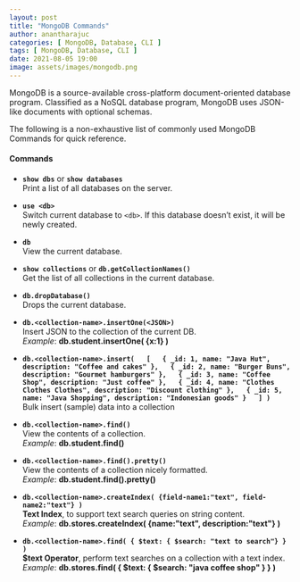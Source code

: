 ```yaml
---
layout: post
title: "MongoDB Commands" 
author: anantharajuc
categories: [ MongoDB, Database, CLI ]
tags: [ MongoDB, Database, CLI ]
date: 2021-08-05 19:00
image: assets/images/mongodb.png
---
```


MongoDB is a source-available cross-platform document-oriented database program. Classified as a NoSQL database program, MongoDB uses JSON-like documents with optional schemas.

The following is a non-exhaustive list of commonly used MongoDB Commands for quick reference.

#### Commands

*	**`show dbs`** or **`show databases`**  
Print a list of all databases on the server.   

*	**`use <db>`**  
Switch current database to `<db>`. If this database doesn’t exist, it will be newly created.   

*	**`db`**  
View the current database.  

*	**`show collections`** or **`db.getCollectionNames()`**  
Get the list of all collections in the current database. 

*	**`db.dropDatabase()`**  
Drops the current database.  

*	**`db.<collection-name>.insertOne(<JSON>)`**   
Insert JSON to the collection of the current DB.  
*Example*: **db.student.insertOne( {x:1} )**

*	**`db.<collection-name>.insert(  
[  
     { _id: 1, name: "Java Hut", description: "Coffee and cakes" },  
     { _id: 2, name: "Burger Buns", description: "Gourmet hamburgers" },  
     { _id: 3, name: "Coffee Shop", description: "Just coffee" },  
     { _id: 4, name: "Clothes Clothes Clothes", description: "Discount clothing" },  
     { _id: 5, name: "Java Shopping", description: "Indonesian goods" }  
   ]
)`**  
Bulk insert (sample) data into a collection

*	**`db.<collection-name>.find()`**    
View the contents of a collection.   
*Example*: **db.student.find()**   

*	**`db.<collection-name>.find().pretty()`**   
View the contents of a collection nicely formatted.  
*Example*: **db.student.find().pretty()**  

*	**`db.<collection-name>.createIndex( {field-name1:"text", field-name2:"text"} )`**   
**Text Index**, to support text search queries on string content.  
*Example*: **db.stores.createIndex( {name:"text", description:"text"} )**  

*	**`db.<collection-name>.find( { $text: { $search: "text to search"} } )`**   
**$text Operator**, perform text searches on a collection with a text index.  
*Example*: **db.stores.find( { $text: { $search: "java coffee shop" } } )**  







